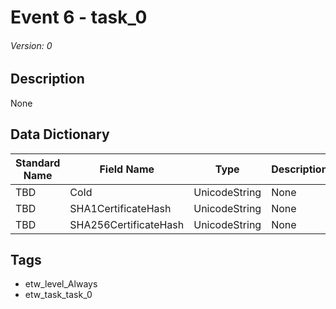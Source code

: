 # Event 6 - task_0
###### Version: 0

## Description
None

## Data Dictionary
|Standard Name|Field Name|Type|Description|Sample Value|
|---|---|---|---|---|
|TBD|CoId|UnicodeString|None|`None`|
|TBD|SHA1CertificateHash|UnicodeString|None|`None`|
|TBD|SHA256CertificateHash|UnicodeString|None|`None`|

## Tags
* etw_level_Always
* etw_task_task_0